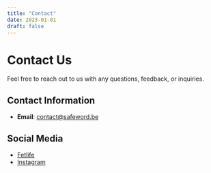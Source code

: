 ```yaml
---
title: "Contact"
date: 2023-01-01
draft: false
---
```


# Contact Us

Feel free to reach out to us with any questions, feedback, or inquiries.

## Contact Information

- **Email**: [contact@safeword.be](mailto:contact@safeword.be)

## Social Media

- [Fetlife](https://fetlife.com/Safeword_BE)
- [Instagram](https://www.instagram.com/once.upon.a.kink)